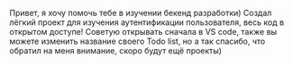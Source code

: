 Привет, я хочу помочь тебе в изучении бекенд разработки)
Создал лёгкий проект для изучения аутентификации пользователя, весь код в открытом доступе!
Советую открывать сначала в VS code, также вы можете изменить название своего Todo list, но а так спасибо, что обратил на меня внимание, скоро будут ещё проекты)
